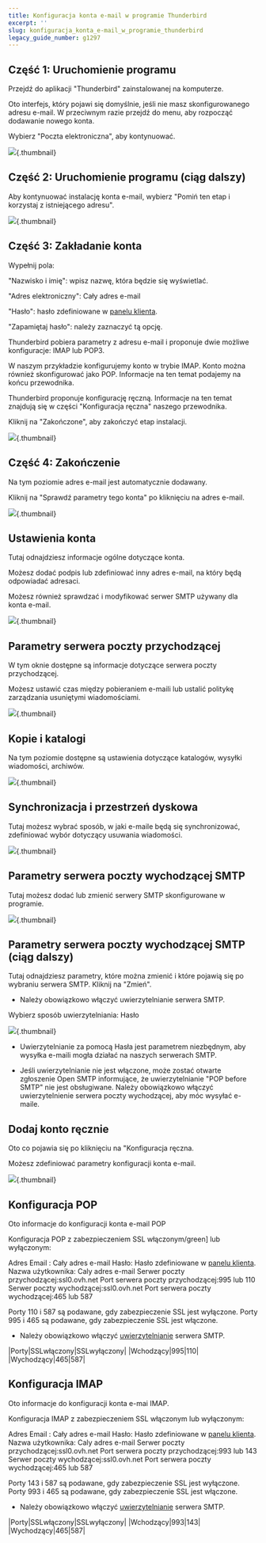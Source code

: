 ```yaml
---
title: Konfiguracja konta e-mail w programie Thunderbird
excerpt: ''
slug: konfiguracja_konta_e-mail_w_programie_thunderbird
legacy_guide_number: g1297
---
```



## Część 1: Uruchomienie programu
Przejdź do aplikacji "Thunderbird" zainstalowanej na komputerze.

Oto interfejs, który pojawi się domyślnie, jeśli nie masz skonfigurowanego adresu e-mail. W przeciwnym razie przejdź do menu, aby rozpocząć dodawanie nowego konta.

Wybierz "Poczta elektroniczna", aby kontynuować.

![](images/img_1227.jpg){.thumbnail}


## Część 2: Uruchomienie programu (ciąg dalszy)
Aby kontynuować instalację konta e-mail, wybierz "Pomiń ten etap i korzystaj z istniejącego adresu".

![](images/img_1228.jpg){.thumbnail}


## Część 3: Zakładanie konta
Wypełnij pola:

"Nazwisko i imię": wpisz nazwę, która będzie się wyświetlać.

"Adres elektroniczny": Cały adres e-mail

"Hasło": hasło zdefiniowane w [panelu klienta](https://www.ovh.com/auth/?action=gotomanagerl).

"Zapamiętaj hasło": należy zaznaczyć tą opcję.

Thunderbird pobiera parametry z adresu e-mail i proponuje dwie możliwe konfiguracje:
IMAP lub POP3.

W naszym przykładzie konfigurujemy konto w trybie IMAP. Konto można również skonfigurować jako POP. Informacje na ten temat podajemy na końcu przewodnika.

Thunderbird proponuje konfigurację ręczną. Informacje na ten temat znajdują się w części "Konfiguracja ręczna" naszego przewodnika.

Kliknij na "Zakończone", aby zakończyć etap instalacji.

![](images/img_1229.jpg){.thumbnail}


## Część 4: Zakończenie
Na tym poziomie adres e-mail jest automatycznie dodawany.

Kliknij na "Sprawdź parametry tego konta" po kliknięciu na adres e-mail.

![](images/img_1230.jpg){.thumbnail}


## Ustawienia konta
Tutaj odnajdziesz informacje ogólne dotyczące konta. 

Możesz dodać podpis lub zdefiniować inny adres e-mail, na który będą odpowiadać adresaci.

Możesz również sprawdzać i modyfikować serwer SMTP używany dla konta e-mail.

![](images/img_1231.jpg){.thumbnail}


## Parametry serwera poczty przychodzącej
W tym oknie dostępne są informacje dotyczące serwera poczty przychodzącej.

Możesz ustawić czas między pobieraniem e-maili lub ustalić politykę zarządzania usuniętymi wiadomościami.

![](images/img_1232.jpg){.thumbnail}


## Kopie i katalogi
Na tym poziomie dostępne są ustawienia dotyczące katalogów, wysyłki wiadomości, archiwów.

![](images/img_1233.jpg){.thumbnail}


## Synchronizacja i przestrzeń dyskowa
Tutaj możesz wybrać sposób, w jaki e-maile będą się synchronizować, zdefiniować wybór dotyczący usuwania wiadomości.

![](images/img_1234.jpg){.thumbnail}


## Parametry serwera poczty wychodzącej SMTP
Tutaj możesz dodać lub zmienić serwery SMTP skonfigurowane w programie.

![](images/img_1235.jpg){.thumbnail}


## Parametry serwera poczty wychodzącej SMTP (ciąg dalszy)
Tutaj odnajdziesz parametry, które można zmienić i które pojawią się po wybraniu serwera SMTP. Kliknij na "Zmień".


- Należy obowiązkowo włączyć uwierzytelnianie serwera SMTP.


Wybierz sposób uwierzytelniania: Hasło

![](images/img_1236.jpg){.thumbnail}

- Uwierzytelnianie za pomocą Hasła jest parametrem niezbędnym, aby wysyłka e-maili mogła działać na naszych serwerach SMTP. 

- Jeśli uwierzytelnianie nie jest włączone, może zostać otwarte zgłoszenie Open SMTP informujące, że uwierzytelnianie "POP before SMTP" nie jest obsługiwane. Należy obowiązkowo włączyć uwierzytelnienie serwera poczty wychodzącej, aby móc wysyłać e-maile.




## Dodaj konto ręcznie
Oto co pojawia się po kliknięciu na "Konfiguracja ręczna.

Możesz zdefiniować parametry konfiguracji konta e-mail.

![](images/img_1237.jpg){.thumbnail}


## Konfiguracja POP
Oto informacje do konfiguracji konta e-mail POP

Konfiguracja POP z zabezpieczeniem SSL włączonym/green] lub wyłączonym:

Adres Email : Cały adres e-mail
Hasło: Hasło zdefiniowane w [panelu klienta](https://www.ovh.com/auth/?action=gotomanager).
Nazwa użytkownika: Caly adres e-mail
Serwer poczty przychodzącej:ssl0.ovh.net
Port serwera poczty przychodzącej:995 lub 110
Serwer poczty wychodzącej:ssl0.ovh.net
Port serwera poczty wychodzącej:465 lub 587

Porty 110 i 587 są podawane, gdy zabezpieczenie SSL jest wyłączone.
Porty 995 i 465 są podawane, gdy zabezpieczenie SSL jest włączone.


- Należy obowiązkowo włączyć [uwierzytelnianie](#parametres_des_comptes_parametres_du_serveur_sortant_smtp) serwera SMTP.


|Porty|SSLwłączony|SSLwyłączony|
|Wchodzący|995|110|
|Wychodzący|465|587|




## Konfiguracja IMAP
Oto informacje do konfiguracji konta e-mai IMAP.

Konfiguracja IMAP z zabezpieczeniem SSL włączonym lub wyłączonym:

Adres Email : Cały adres e-mail
Hasło: Hasło zdefiniowane w [panelu klienta](https://www.ovh.com/auth/?action=gotomanager).
Nazwa użytkownika: Caly adres e-mail
Serwer poczty przychodzącej:ssl0.ovh.net
Port serwera poczty przychodzącej:993 lub 143
Serwer poczty wychodzącej:ssl0.ovh.net
Port serwera poczty wychodzącej:465 lub 587

Porty 143 i 587 są podawane, gdy zabezpieczenie SSL jest wyłączone.
Porty 993 i 465 są podawane, gdy zabezpieczenie SSL jest włączone.


- Należy obowiązkowo włączyć [uwierzytelnianie](#parametres_des_comptes_parametres_du_serveur_sortant_smtp) serwera SMTP.


|Porty|SSLwłączony|SSLwyłączony|
|Wchodzący|993|143|
|Wychodzący|465|587|



